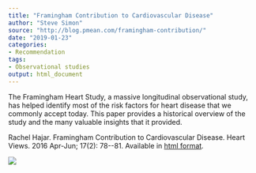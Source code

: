 ```yaml
---
title: "Framingham Contribution to Cardiovascular Disease"
author: "Steve Simon"
source: "http://blog.pmean.com/framingham-contribution/"
date: "2019-01-23"
categories:
- Recommendation
tags:
- Observational studies
output: html_document
---
```


The Framingham Heart Study, a massive longitudinal observational study,
has helped identify most of the risk factors for heart disease that we
commonly accept today. This paper provides a historical overview of the
study and the many valuable insights that it provided.

<!---More--->

Rachel Hajar. Framingham Contribution to Cardiovascular Disease. Heart
Views. 2016 Apr-Jun; 17(2): 78--81. Available in [html
format](https://www.ncbi.nlm.nih.gov/pmc/articles/PMC4966216/).

![](http://www.pmean.com/new-images/19/framingham-contribution01.png)




